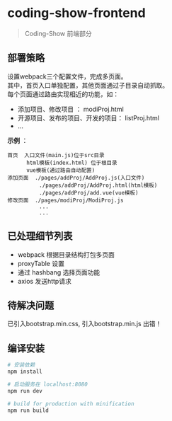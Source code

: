 # coding-show-frontend

> Coding-Show 前端部分

## 部署策略
设置webpack三个配置文件，完成多页面。  
其中，首页入口单独配置，其他页面通过子目录自动抓取。    
每个页面通过路由实现相近的功能，如：  
- 添加项目、修改项目 ： modiProj.html
- 开源项目、发布的项目、开发的项目： listProj.html  
- ...

**示例** ：  
```
首页  入口文件(main.js)位于src目录
      html模板(index.html) 位于根目录  
      vue模板(通过路由自动配置)
添加页面  ./pages/addProj/AddProj.js(入口文件)
          ./pages/addProj/AddProj.html(html模板)
          ./pages/addProj/add.vue(vue模板)
修改页面  ./pages/modiProj/ModiProj.js
          ...
          ...
``` 

## 已处理细节列表  
- webpack 根据目录结构打包多页面
- proxyTable 设置
- 通过 hashbang 选择页面功能
- axios 发送http请求

## 待解决问题  

已引入bootstrap.min.css, 引入bootstrap.min.js 出错！

## 编译安装

``` bash
# 安装依赖
npm install

# 启动服务在 localhost:8080
npm run dev

# build for production with minification
npm run build

```
